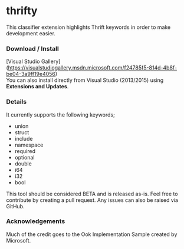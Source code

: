 # thrifty
This classifier extension highlights Thrift keywords in order to make development easier.

### Download / Install
[Visual Studio Gallery] (https://visualstudiogallery.msdn.microsoft.com/f24785f5-814d-4b8f-be04-3a9ff19e4056)  
You can also install directly from Visual Studio (2013/2015) using **Extensions and Updates**.

### Details
It currently supports the following keywords;

- union
- struct
- include
- namespace
- required
- optional
- double
- i64
- i32
- bool
 
This tool should be considered BETA and is released as-is. Feel free to contribute by creating a pull request. Any issues can also be raised via GitHub.

### Acknowledgements
Much of the credit goes to the Ook Implementation Sample created by Microsoft.
